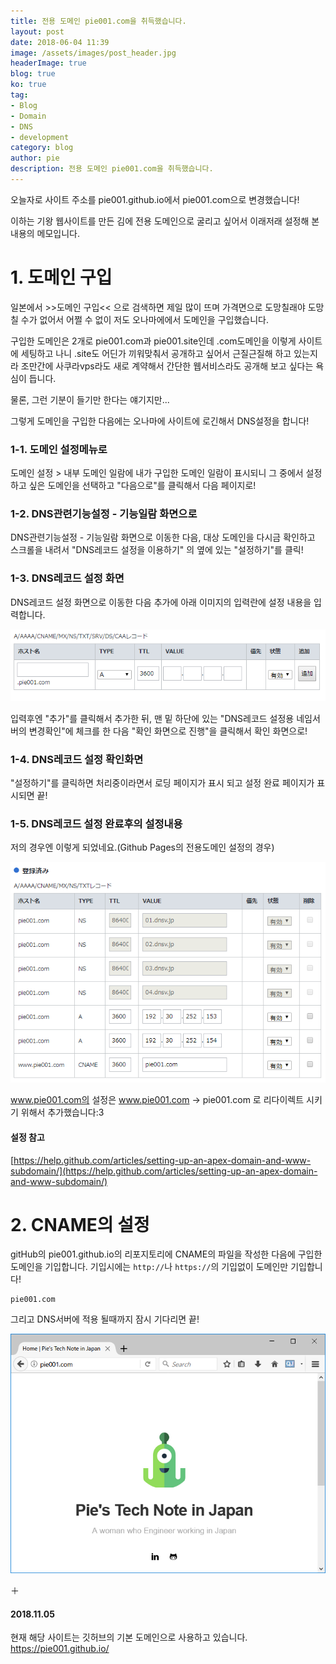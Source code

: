 ```yaml
---
title: 전용 도메인 pie001.com을 취득했습니다.
layout: post
date: 2018-06-04 11:39
image: /assets/images/post_header.jpg
headerImage: true
blog: true
ko: true
tag:
- Blog
- Domain
- DNS
- development
category: blog
author: pie
description: 전용 도메인 pie001.com을 취득했습니다.
---
```


오늘자로 사이트 주소를 pie001.github.io에서 pie001.com으로 변경했습니다!

이하는 기왕 웹사이트를 만든 김에 전용 도메인으로 굴리고 싶어서 이래저래 설정해 본 내용의 메모입니다.

# 1. 도메인 구입

일본에서 >>도메인 구입<< 으로 검색하면 제일 많이 뜨며 가격면으로 도망칠래야 도망칠 수가 없어서 어쩔 수 없이 저도 오나마에에서 도메인을 구입했습니다.

구입한 도메인은 2개로 pie001.com과 pie001.site인데 .com도메인을 이렇게 사이트에 세팅하고 나니 .site도 어딘가 끼워맞춰서 공개하고 싶어서 근질근질해 하고 있는지라 조만간에 사쿠라vps라도 새로 계약해서 간단한 웹서비스라도 공개해 보고 싶다는 욕심이 듭니다.

물론, 그런 기분이 들기만 한다는 얘기지만...

그렇게 도메인을 구입한 다음에는 오나마에 사이트에 로긴해서 DNS설정을 합니다!

### 1-1. 도메인 설정메뉴로
도메인 설정 > 내부 도메인 일람에 내가 구입한 도메인 일람이 표시되니 그 중에서 설정하고 싶은 도메인을 선택하고 "다음으로"를 클릭해서 다음 페이지로!
### 1-2. DNS관련기능설정 - 기능일람 화면으로
DNS관련기능설정 - 기능일람 화면으로 이동한 다음, 대상 도메인을 다시금 확인하고 스크롤을 내려서 "DNS레코드 설정을 이용하기" 의 옆에 있는 "설정하기"를 클릭!
### 1-3. DNS레코드 설정 화면
DNS레코드 설정 화면으로 이동한 다음 추가에 아래 이미지의 입력란에 설정 내용을 입력합니다.

![0018-2](/assets/images/post/0018-2.png)

입력후엔 "추가"를 클릭해서 추가한 뒤, 맨 밑 하단에 있는 "DNS레코드 설정용 네임서버의 변경확인"에 체크를 한 다음 "확인 화면으로 진행"을 클릭해서 확인 화면으로!

### 1-4. DNS레코드 설정 확인화면
"설정하기"를 클릭하면 처리중이라면서 로딩 페이지가 표시 되고 설정 완료 페이지가 표시되면 끝!

### 1-5. DNS레코드 설정 완료후의 설정내용

저의 경우엔 이렇게 되었네요.(Github Pages의 전용도메인 설정의 경우)

![0018-1](/assets/images/post/0018-1.png)

www.pie001.com의 설정은 www.pie001.com -> pie001.com 로 리다이렉트 시키기 위해서 추가했습니다:3

#### 설정 참고
[https://help.github.com/articles/setting-up-an-apex-domain-and-www-subdomain/](https://help.github.com/articles/setting-up-an-apex-domain-and-www-subdomain/)

# 2. CNAME의 설정

gitHub의 pie001.github.io의 리포지토리에 CNAME의 파일을 작성한 다음에 구입한 도메인을 기입합니다.
기입시에는 ```http://```나 ```https://```의 기입없이 도메인만 기입합니다!

```
pie001.com
```

그리고 DNS서버에 적용 될때까지 잠시 기다리면 끝!

![0018-1](/assets/images/post/0018-3.png)


＋
#### 2018.11.05
현재 해당 사이트는 깃허브의 기본 도메인으로 사용하고 있습니다.<br/>
https://pie001.github.io/
